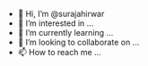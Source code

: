 - 👋 Hi, I’m @surajahirwar
- 👀 I’m interested in ...
- 🌱 I’m currently learning ...
- 💞️ I’m looking to collaborate on ...
- 📫 How to reach me ...

<!---
surajahirwar/surajahirwar is a ✨ special ✨ repository because its `README.md` (this file) appears on your GitHub profile.
You can click the Preview link to take a look at your changes.
--->
